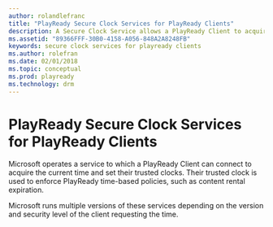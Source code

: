 ```yaml
---
author: rolandlefranc
title: "PlayReady Secure Clock Services for PlayReady Clients"
description: A Secure Clock Service allows a PlayReady Client to acquire time and enforce license expirations
ms.assetid: "89366FFF-30B0-4158-A056-848A2A8248FB"
keywords: secure clock services for playready clients
ms.author: rolefran
ms.date: 02/01/2018
ms.topic: conceptual
ms.prod: playready
ms.technology: drm
---
```


# PlayReady Secure Clock Services for PlayReady Clients

Microsoft operates a service to which a PlayReady Client can connect to acquire the current time and set their trusted clocks. Their trusted clock is used to enforce PlayReady time-based policies, such as content rental expiration.

Microsoft runs multiple versions of these services depending on the version and security level of the client requesting the time.

